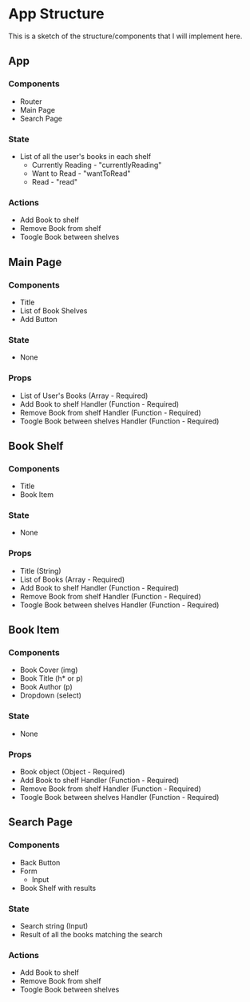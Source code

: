 # App Structure

This is a sketch of the structure/components that I will implement here.

## App
### Components
* Router
* Main Page
* Search Page
### State
* List of all the user's books in each shelf
  * Currently Reading - "currentlyReading"
  * Want to Read - "wantToRead"
  * Read - "read"
### Actions
* Add Book to shelf
* Remove Book from shelf
* Toogle Book between shelves

## Main Page
### Components
* Title
* List of Book Shelves
* Add Button
### State
* None
### Props
* List of User's Books (Array - Required)
* Add Book to shelf Handler (Function - Required)
* Remove Book from shelf Handler (Function - Required)
* Toogle Book between shelves Handler (Function - Required)

## Book Shelf
### Components
* Title
* Book Item
### State
* None
### Props
* Title (String)
* List of Books (Array - Required)
* Add Book to shelf Handler (Function - Required)
* Remove Book from shelf Handler (Function - Required)
* Toogle Book between shelves Handler (Function - Required)

## Book Item
### Components
* Book Cover (img)
* Book Title (h* or p)
* Book Author (p)
* Dropdown (select)
### State
* None
### Props
* Book object (Object - Required)
* Add Book to shelf Handler (Function - Required)
* Remove Book from shelf Handler (Function - Required)
* Toogle Book between shelves Handler (Function - Required)

## Search Page
### Components
* Back Button
* Form
  * Input
* Book Shelf with results
### State
* Search string (Input)
* Result of all the books matching the search
### Actions
* Add Book to shelf
* Remove Book from shelf
* Toogle Book between shelves


